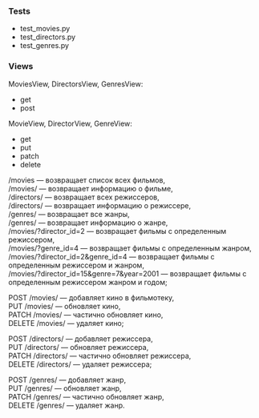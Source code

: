 ### Tests
- test_movies.py
- test_directors.py
- test_genres.py
### Views
MoviesView, DirectorsView, GenresView:  
- get  
- post  

MovieView, DirectorView, GenreView:  
- get  
- put  
- patch  
- delete  

/movies — возвращает список всех фильмов,  
/movies/<id> — возвращает информацию о фильме,  
/directors/ — возвращает всех режиссеров,  
/directors/<id> — возвращает информацию о режиссере,  
/genres/ — возвращает все жанры,  
/genres/<id> — возвращает информацию о жанре,  
/movies/?director_id=2 — возвращает фильмы с определенным режиссером,  
/movies/?genre_id=4 — возвращает фильмы с определенным жанром,  
/movies/?director_id=2&genre_id=4 — возвращает фильмы с определенным режиссером и жанром,  
/movies/?director_id=15&genre=7&year=2001 — возвращает фильмы с определенным режиссером жанром и годом;  

POST /movies/ — добавляет кино в фильмотеку,  
PUT /movies/<id> — обновляет кино,  
PATCH /movies/<id> — частично обновляет кино,  
DELETE /movies/<id> — удаляет кино;  

POST /directors/ — добавляет режиссера,  
PUT /directors/<id> — обновляет режиссера,  
PATCH /directors/<id> — частично обновляет режиссера,  
DELETE /directors/<id> — удаляет режиссера;  

POST /genres/ — добавляет жанр,  
PUT /genres/<id> — обновляет жанр,  
PATCH /genres/<id> — частично обновляет жанр,  
DELETE /genres/<id> — удаляет жанр.  
